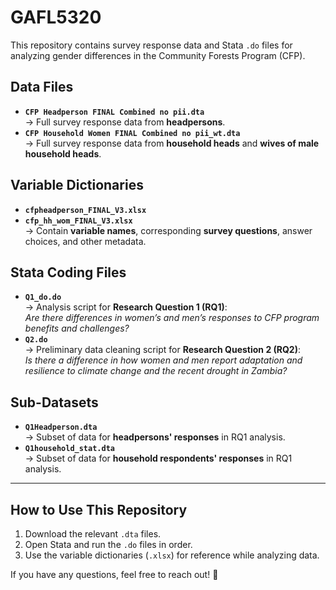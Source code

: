 # GAFL5320
This repository contains survey response data and Stata `.do` files for analyzing gender differences in the Community Forests Program (CFP).

## Data Files
- **`CFP Headperson FINAL Combined no pii.dta`**  
  → Full survey response data from **headpersons**.
- **`CFP Household Women FINAL Combined no pii_wt.dta`**  
  → Full survey response data from **household heads** and **wives of male household heads**.

## Variable Dictionaries
- **`cfpheadperson_FINAL_V3.xlsx`**  
- **`cfp_hh_wom_FINAL_V3.xlsx`**  
  → Contain **variable names**, corresponding **survey questions**, answer choices, and other metadata.

## Stata Coding Files
- **`Q1_do.do`**  
  → Analysis script for **Research Question 1 (RQ1)**:  
    *Are there differences in women’s and men’s responses to CFP program benefits and challenges?*
- **`Q2.do`**  
  → Preliminary data cleaning script for **Research Question 2 (RQ2)**:  
    *Is there a difference in how women and men report adaptation and resilience to climate change and the recent drought in Zambia?*

## Sub-Datasets
- **`Q1Headperson.dta`**  
  → Subset of data for **headpersons' responses** in RQ1 analysis.
- **`Q1household_stat.dta`**  
  → Subset of data for **household respondents' responses** in RQ1 analysis.

---

## How to Use This Repository
1. Download the relevant `.dta` files.
2. Open Stata and run the `.do` files in order.
3. Use the variable dictionaries (`.xlsx`) for reference while analyzing data.

If you have any questions, feel free to reach out! 🚀
